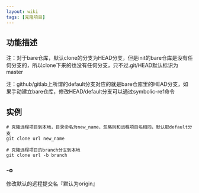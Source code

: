 ```yaml
---
layout: wiki
tags: [克隆项目]
---
```


## 功能描述

注：对于bare仓库，默认clone的分支为HEAD分支，但是init的bare仓库是没有任何分支的，所以clone下来的也没有任何分支，只不过.git/HEAD默认标识为master

注：github/gitlab上所谓的default分支对应的就是bare仓库里的HEAD分支，如果手动建立bare仓库，修改HEAD/default分支可以通过symbolic-ref命令

## 实例

```shell
# 克隆远程项目到本地，目录命名为new_name，忽略则和远程项目名相同，默认取default分支
git clone url new_name

# 克隆远程项目的branch分支到本地
git clone url -b branch
```

### -o

修改默认的远程提交名『默认为origin』
